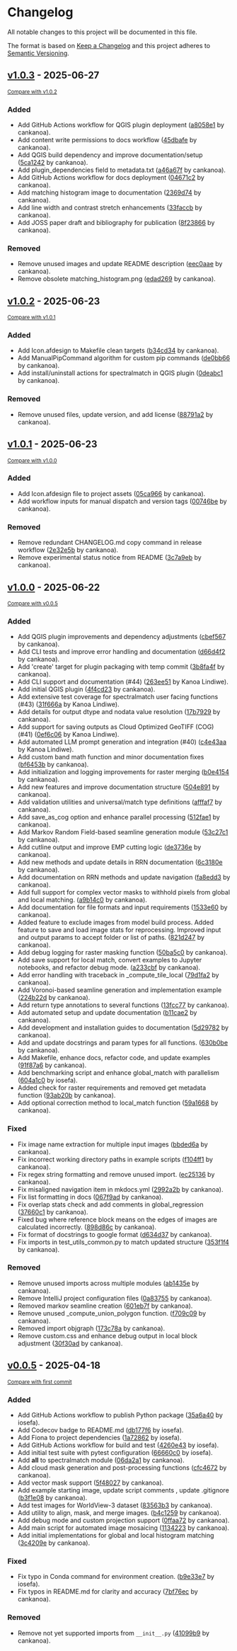 # Changelog

All notable changes to this project will be documented in this file.

The format is based on [Keep a Changelog](http://keepachangelog.com/en/1.0.0/)
and this project adheres to [Semantic Versioning](http://semver.org/spec/v2.0.0.html).

<!-- insertion marker -->
## [v1.0.3](https://github.com/spectralmatch/spectralmatch/releases/tag/v1.0.3) - 2025-06-27

<small>[Compare with v1.0.2](https://github.com/spectralmatch/spectralmatch/compare/v1.0.2...v1.0.3)</small>

### Added

- Add GitHub Actions workflow for QGIS plugin deployment ([a8058e1](https://github.com/spectralmatch/spectralmatch/commit/a8058e18221094f8a84effb236bde149e0821d95) by cankanoa).
- Add content write permissions to docs workflow ([45dbafe](https://github.com/spectralmatch/spectralmatch/commit/45dbafe031740111ac6616c8d4ff7cac0f250845) by cankanoa).
- Add QGIS build dependency and improve documentation/setup ([5ca1242](https://github.com/spectralmatch/spectralmatch/commit/5ca124226a94d920dcd5ff5865ce26c7d18926ce) by cankanoa).
- Add plugin_dependencies field to metadata.txt ([a46a67f](https://github.com/spectralmatch/spectralmatch/commit/a46a67fa09350dd8bbe10722cc4933286c1cdae1) by cankanoa).
- Add GitHub Actions workflow for docs deployment ([04671c2](https://github.com/spectralmatch/spectralmatch/commit/04671c221bbbf1acd5b6b2a812e38701a20dbec8) by cankanoa).
- Add matching histogram image to documentation ([2369d74](https://github.com/spectralmatch/spectralmatch/commit/2369d7412af59d2675a92f97c5349bb18da68433) by cankanoa).
- Add line width and contrast stretch enhancements ([33faccb](https://github.com/spectralmatch/spectralmatch/commit/33faccb9c4a5e3f2665d2559f9e45f38a7240b66) by cankanoa).
- Add JOSS paper draft and bibliography for publication ([8f23866](https://github.com/spectralmatch/spectralmatch/commit/8f238667ee31d59c1b421e1b5c8c3fd59dfb1a4d) by cankanoa).

### Removed

- Remove unused images and update README description ([eec0aae](https://github.com/spectralmatch/spectralmatch/commit/eec0aae5ce2f41963725de9c3cb1f5d34eeba4f8) by cankanoa).
- Remove obsolete matching_histogram.png ([edad269](https://github.com/spectralmatch/spectralmatch/commit/edad269e936a47f1beeaffcc99c2547fd9099b28) by cankanoa).

## [v1.0.2](https://github.com/spectralmatch/spectralmatch/releases/tag/v1.0.2) - 2025-06-23

<small>[Compare with v1.0.1](https://github.com/spectralmatch/spectralmatch/compare/v1.0.1...v1.0.2)</small>

### Added

- Add Icon.afdesign to Makefile clean targets ([b34cd34](https://github.com/spectralmatch/spectralmatch/commit/b34cd3412713b8def6b4fa65f69976d70c7a94e2) by cankanoa).
- Add ManualPipCommand algorithm for custom pip commands ([de0bb66](https://github.com/spectralmatch/spectralmatch/commit/de0bb6632c757b8ff719663ef9eb32d5eb2cf57a) by cankanoa).
- Add install/uninstall actions for spectralmatch in QGIS plugin ([0deabc1](https://github.com/spectralmatch/spectralmatch/commit/0deabc16bb93cdfdb74e7e40e55eb62396bc1d59) by cankanoa).

### Removed

- Remove unused files, update version, and add license ([88791a2](https://github.com/spectralmatch/spectralmatch/commit/88791a2949655e620a1096d4586188dfca2b8f2e) by cankanoa).

## [v1.0.1](https://github.com/spectralmatch/spectralmatch/releases/tag/v1.0.1) - 2025-06-23

<small>[Compare with v1.0.0](https://github.com/spectralmatch/spectralmatch/compare/v1.0.0...v1.0.1)</small>

### Added

- Add Icon.afdesign file to project assets ([05ca966](https://github.com/spectralmatch/spectralmatch/commit/05ca9662566442f246088d6a4c00e3c1dba6eeca) by cankanoa).
- Add workflow inputs for manual dispatch and version tags ([00746be](https://github.com/spectralmatch/spectralmatch/commit/00746be4d902ae223e28c3311a0811dcfa8d2ceb) by cankanoa).

### Removed

- Remove redundant CHANGELOG.md copy command in release workflow ([2e32e5b](https://github.com/spectralmatch/spectralmatch/commit/2e32e5bc837017b391b0cca00f7e7ad504c7b64c) by cankanoa).
- Remove experimental status notice from README ([3c7a9eb](https://github.com/spectralmatch/spectralmatch/commit/3c7a9ebd17527743d834dd6041259f59938a65fb) by cankanoa).

## [v1.0.0](https://github.com/spectralmatch/spectralmatch/releases/tag/v1.0.0) - 2025-06-22

<small>[Compare with v0.0.5](https://github.com/spectralmatch/spectralmatch/compare/v0.0.5...v1.0.0)</small>

### Added

- Add QGIS plugin improvements and dependency adjustments ([cbef567](https://github.com/spectralmatch/spectralmatch/commit/cbef567b85b25aafdd31c3afae557b2d91e56e15) by cankanoa).
- Add CLI tests and improve error handling and documentation ([d66d4f2](https://github.com/spectralmatch/spectralmatch/commit/d66d4f295500ca8566b19af2566ed26e3a3e212e) by cankanoa).
- Add 'create' target for plugin packaging with temp commit ([3b8fa4f](https://github.com/spectralmatch/spectralmatch/commit/3b8fa4f9aede25fc8dcccdc0e71e9c79f60ee496) by cankanoa).
- Add CLI support and documentation (#44) ([263ee51](https://github.com/spectralmatch/spectralmatch/commit/263ee5127b4d6a227471904312b418fee37bcf0c) by Kanoa Lindiwe).
- Add initial QGIS plugin ([4f4cd23](https://github.com/spectralmatch/spectralmatch/commit/4f4cd23e4a45f566f1c377afa9177ac9048a1f63) by cankanoa).
- Add extensive test coverage for spectralmatch user facing functions (#43) ([31f666a](https://github.com/spectralmatch/spectralmatch/commit/31f666a420bd2a8e28a8f559b9531249bcdd1c09) by Kanoa Lindiwe).
- Add details for output dtype and nodata value resolution ([17b7929](https://github.com/spectralmatch/spectralmatch/commit/17b79298b28cd0dc9d3e1bb0598bef516b073876) by cankanoa).
- Add support for saving outputs as Cloud Optimized GeoTIFF (COG) (#41) ([0ef6c06](https://github.com/spectralmatch/spectralmatch/commit/0ef6c0645984ce37fe92ee941de3831956d5ee1b) by Kanoa Lindiwe).
- Add automated LLM prompt generation and integration (#40) ([c4e43aa](https://github.com/spectralmatch/spectralmatch/commit/c4e43aa71370ec55180592ba203789dc3045d960) by Kanoa Lindiwe).
- Add custom band math function and minor documentation fixes ([bf6453b](https://github.com/spectralmatch/spectralmatch/commit/bf6453b54d61e59f218ae15b68fc5db40c8236a2) by cankanoa).
- Add initialization and logging improvements for raster merging ([b0e4154](https://github.com/spectralmatch/spectralmatch/commit/b0e4154af86361b0bf204fd19d2dafb394704143) by cankanoa).
- Add new features and improve documentation structure ([504e891](https://github.com/spectralmatch/spectralmatch/commit/504e89164e42ea668134bbf70d37d62fc17ad0f4) by cankanoa).
- Add validation utilities and universal/match type definitions ([afffaf7](https://github.com/spectralmatch/spectralmatch/commit/afffaf7ebd1f452ee9e2f0ace1b468b6f4e8ad4e) by cankanoa).
- Add save_as_cog option and enhance parallel processing ([512fae1](https://github.com/spectralmatch/spectralmatch/commit/512fae19afa2843c4beaaf862ce66165ba39d19e) by cankanoa).
- Add Markov Random Field-based seamline generation module ([53c27c1](https://github.com/spectralmatch/spectralmatch/commit/53c27c150fa80afefc14e0a1fc7980c9d62da459) by cankanoa).
- Add cutline output and improve EMP cutting logic ([de3736e](https://github.com/spectralmatch/spectralmatch/commit/de3736edebec47ff4150c691b41e4ad5655af9e9) by cankanoa).
- Add new methods and update details in RRN documentation ([6c3180e](https://github.com/spectralmatch/spectralmatch/commit/6c3180ec7ec5d1e7c7b9020af7c5361222b3a6ef) by cankanoa).
- Add documentation on RRN methods and update navigation ([fa8edd3](https://github.com/spectralmatch/spectralmatch/commit/fa8edd3885df6ac060ebc33ba3a8e62c53bdea9a) by cankanoa).
- Add full support for complex vector masks to withhold pixels from global and local matching. ([a9b14c0](https://github.com/spectralmatch/spectralmatch/commit/a9b14c091991eda5ed28c46648fa321cc595583f) by cankanoa).
- Add documentation for file formats and input requirements ([1533e60](https://github.com/spectralmatch/spectralmatch/commit/1533e6045b86618121a486773e9538ba0e9a1345) by cankanoa).
- Added feature to exclude images from model build process. Added feature to save and load image stats for reprocessing. Improved input and output params to accept folder or list of paths. ([821d247](https://github.com/spectralmatch/spectralmatch/commit/821d24761a02603d244d107264379abb48ebc2e7) by cankanoa).
- Add debug logging for raster masking function ([50ba5c0](https://github.com/spectralmatch/spectralmatch/commit/50ba5c052efeee3606a8ce9f7d7e9794aa390b28) by cankanoa).
- Add save support for local match, convert examples to Jupyter notebooks, and refactor debug mode. ([a233cbf](https://github.com/spectralmatch/spectralmatch/commit/a233cbff89ad2ac9da3c1f1d3e228b34b5c83a31) by cankanoa).
- Add error handling with traceback in _compute_tile_local ([79d1fa2](https://github.com/spectralmatch/spectralmatch/commit/79d1fa2c3cb094dbfc84ce9bbb3e190d61df57ca) by cankanoa).
- Add Voronoi-based seamline generation and implementation example ([224b22d](https://github.com/spectralmatch/spectralmatch/commit/224b22d5ecdff9db1436cdb0f304114aa0cbfe36) by cankanoa).
- Add return type annotations to several functions ([13fcc77](https://github.com/spectralmatch/spectralmatch/commit/13fcc774861fc0f20dfdede193286ff4423c8652) by cankanoa).
- Add automated setup and update documentation ([b11cae2](https://github.com/spectralmatch/spectralmatch/commit/b11cae21d7569031bfb03b63aff78a9d77924e49) by cankanoa).
- Add development and installation guides to documentation ([5d29782](https://github.com/spectralmatch/spectralmatch/commit/5d297823fdcc443c29be5b77311a04690b3bffda) by cankanoa).
- Add and update docstrings and param types for all functions. ([630b0be](https://github.com/spectralmatch/spectralmatch/commit/630b0bea87109d2e59e22af98bb804a3a5667a96) by cankanoa).
- Add Makefile, enhance docs, refactor code, and update examples ([91f87a6](https://github.com/spectralmatch/spectralmatch/commit/91f87a6443dbcc0260d6911856e054a62f8d3375) by cankanoa).
- Add benchmarking script and enhance global_match with parallelism ([604a1c0](https://github.com/spectralmatch/spectralmatch/commit/604a1c01a761a268f3e8ae41b464c4b8058d4c3d) by iosefa).
- Added check for raster requirements and removed get metadata function ([93ab20b](https://github.com/spectralmatch/spectralmatch/commit/93ab20bd72a8e8eb8abd4f7814f9e44b24efa8b8) by cankanoa).
- Add optional correction method to local_match function ([59a1668](https://github.com/spectralmatch/spectralmatch/commit/59a166882afa3f780e36590c2942d0ea7973fe50) by cankanoa).

### Fixed

- Fix image name extraction for multiple input images ([bbded6a](https://github.com/spectralmatch/spectralmatch/commit/bbded6a723693c4c8afe578626ddcbfe19c7bf33) by cankanoa).
- Fix incorrect working directory paths in example scripts ([f104ff1](https://github.com/spectralmatch/spectralmatch/commit/f104ff11a44b9f6bb8abb564b0b7539241fd2417) by cankanoa).
- Fix regex string formatting and remove unused import. ([ec25136](https://github.com/spectralmatch/spectralmatch/commit/ec25136f72801b4d2fae2c8b4d2d4a8531fb46d7) by cankanoa).
- Fix misaligned navigation item in mkdocs.yml ([2992a2b](https://github.com/spectralmatch/spectralmatch/commit/2992a2b98d190df6a87a1ea8fabb1ed1a4ea8d07) by cankanoa).
- Fix list formatting in docs ([067f9ad](https://github.com/spectralmatch/spectralmatch/commit/067f9ada6e1ba20dba4026e138663beaeef00e8e) by cankanoa).
- Fix overlap stats check and add comments in global_regression ([37660c1](https://github.com/spectralmatch/spectralmatch/commit/37660c194a801a3e47c0b283f0a2a992e2be3693) by cankanoa).
- Fixed bug where reference block means on the edges of images are calculated incorrectly. ([898d86c](https://github.com/spectralmatch/spectralmatch/commit/898d86c329130e010bb6faacaa09e98df774a9cc) by cankanoa).
- Fix format of docstrings to google format ([d634d37](https://github.com/spectralmatch/spectralmatch/commit/d634d37422bb9861c41acafcbc4e99e9a35d2527) by cankanoa).
- Fix imports in test_utils_common.py to match updated structure ([353f1f4](https://github.com/spectralmatch/spectralmatch/commit/353f1f467a2495b81decf3031a46ab756f12ece6) by cankanoa).

### Removed

- Remove unused imports across multiple modules ([ab1435e](https://github.com/spectralmatch/spectralmatch/commit/ab1435e93117025e626b7b4f54b766d12851ddd0) by cankanoa).
- Remove IntelliJ project configuration files ([0a83755](https://github.com/spectralmatch/spectralmatch/commit/0a83755abf4ff38182be3fb45ec6ed4b3fb47653) by cankanoa).
- Removed markov seamline creation ([601eb7f](https://github.com/spectralmatch/spectralmatch/commit/601eb7fe7b77e081695557b6eee49ddd1f9a011d) by cankanoa).
- Remove unused _compute_union_polygon function. ([f709c09](https://github.com/spectralmatch/spectralmatch/commit/f709c09a228883dba1f9c993753e0c596aa01fd0) by cankanoa).
- Removed import objgraph ([173c78a](https://github.com/spectralmatch/spectralmatch/commit/173c78aa49e82285a62c608d23bea9897ecedf74) by cankanoa).
- Remove custom.css and enhance debug output in local block adjustment ([30f30ad](https://github.com/spectralmatch/spectralmatch/commit/30f30ad68efaf1910a3a0231a909b2e8bbe3ac31) by cankanoa).

## [v0.0.5](https://github.com/spectralmatch/spectralmatch/releases/tag/v0.0.5) - 2025-04-18

<small>[Compare with first commit](https://github.com/spectralmatch/spectralmatch/compare/e52b69e312b873db88e7267eeb89b80255fa30bf...v0.0.5)</small>

### Added

- Add GitHub Actions workflow to publish Python package ([35a6a40](https://github.com/spectralmatch/spectralmatch/commit/35a6a4096e17a885881a68659e9b5478fd4fdb71) by iosefa).
- Add Codecov badge to README.md ([db177f6](https://github.com/spectralmatch/spectralmatch/commit/db177f6719334f31c0620526dca45f4bb37e683b) by iosefa).
- Add Fiona to project dependencies ([1a72862](https://github.com/spectralmatch/spectralmatch/commit/1a72862c4087b36d94dbb4d18b8f8af31971ae9e) by iosefa).
- Add GitHub Actions workflow for build and test ([4260e43](https://github.com/spectralmatch/spectralmatch/commit/4260e4314bcd011f64afc4edaaf58442b4ab7974) by iosefa).
- Add initial test suite with pytest configuration ([66660c0](https://github.com/spectralmatch/spectralmatch/commit/66660c0d665fc442b137f0a62c7a2e967796bd1d) by iosefa).
- Add __all__ to spectralmatch module ([06da2a1](https://github.com/spectralmatch/spectralmatch/commit/06da2a1a27ac4cbba2cd81a70e1406e27eac60e3) by cankanoa).
- Add cloud mask generation and post-processing functions ([cfc4672](https://github.com/spectralmatch/spectralmatch/commit/cfc46727853137bcec45000b1deb9e98ee1ccf22) by cankanoa).
- Add vector mask support ([5f48027](https://github.com/spectralmatch/spectralmatch/commit/5f48027d9e7c3547edcfeeca639860845b59c1aa) by cankanoa).
- Add example starting image, update script comments , update .gitignore ([b3f1e08](https://github.com/spectralmatch/spectralmatch/commit/b3f1e0831cb654e7d74794134236def4fc0a8862) by cankanoa).
- Add test images for WorldView-3 dataset ([83563b3](https://github.com/spectralmatch/spectralmatch/commit/83563b33b0300c421bbb242e95e05721c44544aa) by cankanoa).
- Add utility to align, mask, and merge images. ([b4c1259](https://github.com/spectralmatch/spectralmatch/commit/b4c125921b790e4f46ebc1786b50d4eb269228fe) by cankanoa).
- Add debug mode and custom projection support ([0ffaa72](https://github.com/spectralmatch/spectralmatch/commit/0ffaa72bf744221ff9a3c8bae0a96abf043c3237) by cankanoa).
- Add main script for automated image mosaicing ([1134223](https://github.com/spectralmatch/spectralmatch/commit/1134223c125efeb98a98046218b54cc3e2055572) by cankanoa).
- Add initial implementations for global and local histogram matching ([3c4209e](https://github.com/spectralmatch/spectralmatch/commit/3c4209e55e4469ff6c50dde0147d8dda3ea611d2) by cankanoa).

### Fixed

- Fix typo in Conda command for environment creation. ([b9e33e7](https://github.com/spectralmatch/spectralmatch/commit/b9e33e7c4690ce10784b3a75aff44d8a340c03e2) by iosefa).
- Fix typos in README.md for clarity and accuracy ([7bf76ec](https://github.com/spectralmatch/spectralmatch/commit/7bf76ec55eebfa7ebbcde352632f681b299ff66f) by cankanoa).

### Removed

- Remove not yet supported imports from `__init__.py` ([41099b9](https://github.com/spectralmatch/spectralmatch/commit/41099b99b9d37b933319c3bf11634bba5705ac3a) by cankanoa).

